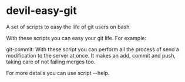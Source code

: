 devil-easy-git
==============

A set of scripts to easy the life of git users on bash


With these scripts you can easy your git life. For example: 

git-commit: With these script you can perform all the process of send a modification to the server at once. It makes an add, commit and push, taking care of not failing merges too.

For more details you can use script --help.
